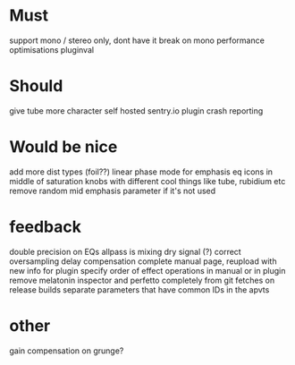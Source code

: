 # Must

support mono / stereo only, dont have it break on mono
performance optimisations
pluginval

# Should

give tube more character
self hosted sentry.io plugin crash reporting


# Would be nice

add more dist types (foil??)
linear phase mode for emphasis eq
icons in middle of saturation knobs with different cool things like tube, rubidium etc
remove random mid emphasis parameter if it's not used

# feedback 

double precision on EQs 
allpass is mixing dry signal (?)
correct oversampling delay compensation
complete manual page, reupload with new info for plugin
specify order of effect operations in manual or in plugin
remove melatonin inspector and perfetto completely from git fetches on release builds
separate parameters that have common IDs in the apvts


# other
gain compensation on grunge?